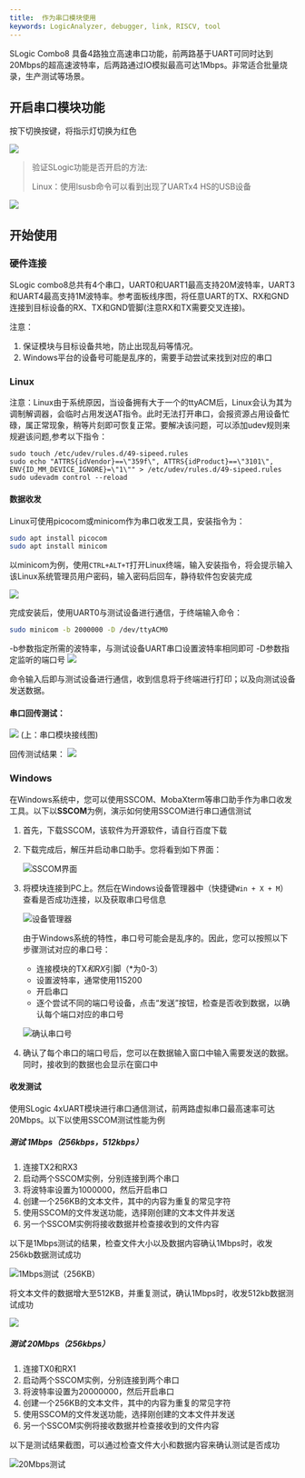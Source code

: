 ```yaml
---
title:  作为串口模块使用
keywords: LogicAnalyzer, debugger, link, RISCV, tool
---
```


SLogic Combo8 具备4路独立高速串口功能，前两路基于UART可同时达到20Mbps的超高速波特率，后两路通过IO模拟最高可达1Mbps。非常适合批量烧录，生产测试等场景。

## 开启串口模块功能

按下切换按键，将指示灯切换为红色

![](../assets/slogic_led_red.png)

> 验证SLogic功能是否开启的方法:
>
> Linux：使用lsusb命令可以看到出现了UARTx4 HS的USB设备


![](../assets/slogic_linux_equipment_uart.png)


## 开始使用

### 硬件连接

SLogic combo8总共有4个串口，UART0和UART1最高支持20M波特率，UART3和UART4最高支持1M波特率。参考面板线序图，将任意UART的TX、RX和GND连接到目标设备的RX、TX和GND管脚(注意RX和TX需要交叉连接)。

注意：
1. 保证模块与目标设备共地，防止出现乱码等情况。
2. Windows平台的设备号可能是乱序的，需要手动尝试来找到对应的串口


### Linux

注意：Linux由于系统原因，当设备拥有大于一个的ttyACM后，Linux会认为其为调制解调器，会临时占用发送AT指令。此时无法打开串口，会报资源占用设备忙碌，属正常现象，稍等片刻即可恢复正常。要解决该问题，可以添加udev规则来规避该问题,参考以下指令：
```shell
sudo touch /etc/udev/rules.d/49-sipeed.rules
sudo echo "ATTRS{idVendor}==\"359f\", ATTRS{idProduct}==\"3101\", ENV{ID_MM_DEVICE_IGNORE}=\"1\"" > /etc/udev/rules.d/49-sipeed.rules
sudo udevadm control --reload
```

#### 数据收发

Linux可使用picocom或minicom作为串口收发工具，安装指令为：

```Bash
sudo apt install picocom
sudo apt install minicom
```

以minicom为例，使用`CTRL+ALT+T`打开Linux终端，输入安装指令，将会提示输入该Linux系统管理员用户密码，输入密码后回车，静待软件包安装完成

  ![](../assets/minicom_install_uart.png)

完成安装后，使用UART0与测试设备进行通信，于终端输入命令：

```Bash
sudo minicom -b 2000000 -D /dev/ttyACM0
```

-b参数指定所需的波特率，与测试设备UART串口设置波特率相同即可
-D参数指定监听的端口号
![](../assets/minicom_uart.png)

命令输入后即与测试设备进行通信，收到信息将于终端进行打印；以及向测试设备发送数据。

#### 串口回传测试：

![](../assets/uart_line_uart.jpg)
(上：串口模块接线图)

回传测试结果：
![](../assets/minicom_test_uart.png)

### Windows

在Windows系统中，您可以使用SSCOM、MobaXterm等串口助手作为串口收发工具。以下以**SSCOM**为例，演示如何使用SSCOM进行串口通信测试

1. 首先，下载SSCOM，该软件为开源软件，请自行百度下载

2. 下载完成后，解压并启动串口助手。您将看到如下界面：

   ![SSCOM界面](../assets/sscom_gui.png)

3. 将模块连接到PC上。然后在Windows设备管理器中（快捷键`Win + X + M`）查看是否成功连接，以及获取串口号信息

   ![设备管理器](../assets/sscom_device_manage.png)

   由于Windows系统的特性，串口号可能会是乱序的。因此，您可以按照以下步骤测试对应的串口号：

   - 连接模块的TX*和RX*引脚（*为0-3）
   - 设置波特率，通常使用115200
   - 开启串口
   - 逐个尝试不同的端口号设备，点击“发送”按钮，检查是否收到数据，以确认每个端口对应的串口号

   ![确认串口号](../assets/sscom_determine_port.png)

4. 确认了每个串口的端口号后，您可以在数据输入窗口中输入需要发送的数据。同时，接收到的数据也会显示在窗口中

#### 收发测试

   使用SLogic 4xUART模块进行串口通信测试，前两路虚拟串口最高速率可达20Mbps。以下以使用SSCOM测试性能为例
   
##### 测试 1Mbps（256kbps，512kbps）

   1. 连接TX2和RX3
   2. 启动两个SSCOM实例，分别连接到两个串口
   3. 将波特率设置为1000000，然后开启串口
   4. 创建一个256KB的文本文件，其中的内容为重复的常见字符
   5. 使用SSCOM的文件发送功能，选择刚创建的文本文件并发送
   6. 另一个SSCOM实例将接收数据并检查接收到的文件内容

   以下是1Mbps测试的结果，检查文件大小以及数据内容确认1Mbps时，收发256kb数据测试成功

   ![1Mbps测试（256KB）](../assets/uart_sscom_1mbps_256kb.png)

   将文本文件的数据增大至512KB，并重复测试，确认1Mbps时，收发512kb数据测试成功

   ![](../assets/uart_sscom_1mbps_512kb.png)

##### 测试 20Mbps（256kbps）

   1. 连接TX0和RX1
   2. 启动两个SSCOM实例，分别连接到两个串口
   3. 将波特率设置为20000000，然后开启串口
   4. 创建一个256KB的文本文件，其中的内容为重复的常见字符
   5. 使用SSCOM的文件发送功能，选择刚创建的文本文件并发送
   6. 另一个SSCOM实例将接收数据并检查接收到的文件内容

   以下是测试结果截图，可以通过检查文件大小和数据内容来确认测试是否成功

   ![20Mbps测试](../assets/uart_sscom_20mbps_256kb.png)

